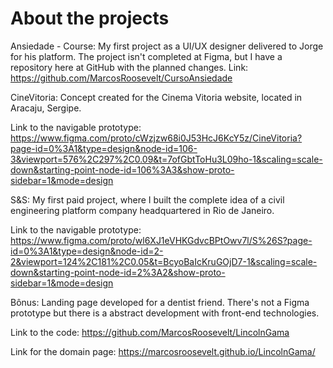 # About the projects

Ansiedade - Course:
My first project as a UI/UX designer delivered to Jorge for his platform. The project isn't completed at Figma, but I have a repository here at GitHub with the planned changes.
Link: https://github.com/MarcosRoosevelt/CursoAnsiedade

CineVitoria:
Concept created for the Cinema Vitoria website, located in Aracaju, Sergipe.

Link to the navigable prototype: https://www.figma.com/proto/cWzjzw68i0J53HcJ6KcY5z/CineVitoria?page-id=0%3A1&type=design&node-id=106-3&viewport=576%2C297%2C0.09&t=7ofGbtToHu3L09ho-1&scaling=scale-down&starting-point-node-id=106%3A3&show-proto-sidebar=1&mode=design

S&S:
My first paid project, where I built the complete idea of a civil engineering platform company headquartered in Rio de Janeiro.

Link to the navigable prototype: https://www.figma.com/proto/wl6XJ1eVHKGdvcBPtOwv7l/S%26S?page-id=0%3A1&type=design&node-id=2-2&viewport=124%2C181%2C0.05&t=BcyoBaIcKruGOjD7-1&scaling=scale-down&starting-point-node-id=2%3A2&show-proto-sidebar=1&mode=design

Bônus:
Landing page developed for a dentist friend. There's not a Figma prototype but there is a abstract development with front-end technologies.

Link to the code: https://github.com/MarcosRoosevelt/LincolnGama

Link for the domain page: https://marcosroosevelt.github.io/LincolnGama/
